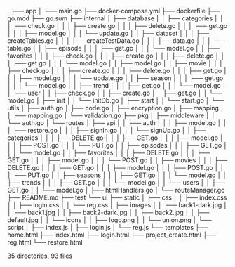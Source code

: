 
.
├── app
│   └── main.go
├── docker-compose.yml
├── dockerfile
├── go.mod
├── go.sum
├── internal
│   ├── database
│   │   ├── categories
│   │   │   ├── check.go
│   │   │   ├── create.go
│   │   │   ├── delete.go
│   │   │   ├── get.go
│   │   │   ├── model.go
│   │   │   └── update.go
│   │   ├── dataset
│   │   │   ├── createTables.go
│   │   │   ├── createTestData.go
│   │   │   ├── data.go
│   │   │   └── table.go
│   │   ├── episode
│   │   │   ├── get.go
│   │   │   └── model.go
│   │   ├── favorites
│   │   │   ├── check.go
│   │   │   ├── create.go
│   │   │   ├── delete.go
│   │   │   ├── get.go
│   │   │   └── model.go
│   │   ├── model.go
│   │   ├── movie
│   │   │   ├── check.go
│   │   │   ├── create.go
│   │   │   ├── delete.go
│   │   │   ├── get.go
│   │   │   ├── model.go
│   │   │   └── update.go
│   │   ├── season
│   │   │   ├── get.go
│   │   │   └── model.go
│   │   ├── trend
│   │   │   ├── get.go
│   │   │   └── model.go
│   │   └── user
│   │       ├── check.go
│   │       ├── create.go
│   │       ├── get.go
│   │       └── model.go
│   ├── init
│   │   └── initDb.go
│   ├── start
│   │   └── start.go
│   └── utils
│       ├── auth.go
│       ├── code.go
│       ├── encryption.go
│       ├── mapping
│       │   └── mapping.go
│       └── validation.go
├── pkg
│   ├── middleware
│   │   └── auth.go
│   └── routes
│       ├── api
│       │   ├── auth
│       │   │   ├── model.go
│       │   │   ├── restore.go
│       │   │   ├── signIn.go
│       │   │   └── signUp.go
│       │   ├── categories
│       │   │   ├── DELETE.go
│       │   │   ├── GET.go
│       │   │   ├── model.go
│       │   │   ├── POST.go
│       │   │   └── PUT.go
│       │   ├── episodes
│       │   │   ├── GET.go
│       │   │   └── model.go
│       │   ├── favorites
│       │   │   ├── DELETE.go
│       │   │   ├── GET.go
│       │   │   ├── model.go
│       │   │   └── POST.go
│       │   ├── movies
│       │   │   ├── DELETE.go
│       │   │   ├── GET.go
│       │   │   ├── model.go
│       │   │   ├── POST.go
│       │   │   └── PUT.go
│       │   ├── seasons
│       │   │   ├── GET.go
│       │   │   └── model.go
│       │   ├── trends
│       │   │   ├── GET.go
│       │   │   └── model.go
│       │   └── users
│       │       ├── GET.go
│       │       └── model.go
│       ├── htmlHandlers.go
│       └── routeManager.go
├── README.md
├── test
└── ui
    ├── static
    │   ├── css
    │   │   ├── index.css
    │   │   ├── login.css
    │   │   └── reg.css
    │   ├── images
    │   │   ├── back1-dark.jpg
    │   │   ├── back1.jpg
    │   │   ├── back2-dark.jpg
    │   │   ├── back2.jpg
    │   │   ├── default.jpg
    │   │   └── icons
    │   │       ├── logo.png
    │   │       └── union.png
    │   └── script
    │       ├── index.js
    │       ├── login.js
    │       └── reg.js
    └── templates
        ├── home.html
        ├── index.html
        ├── login.html
        ├── project_create.html
        ├── reg.html
        └── restore.html

35 directories, 93 files